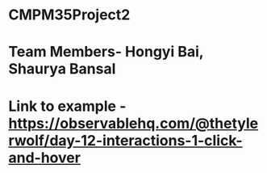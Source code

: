 # CMPM35Project2
# Team Members- Hongyi Bai, Shaurya Bansal
# Link to example - https://observablehq.com/@thetylerwolf/day-12-interactions-1-click-and-hover


